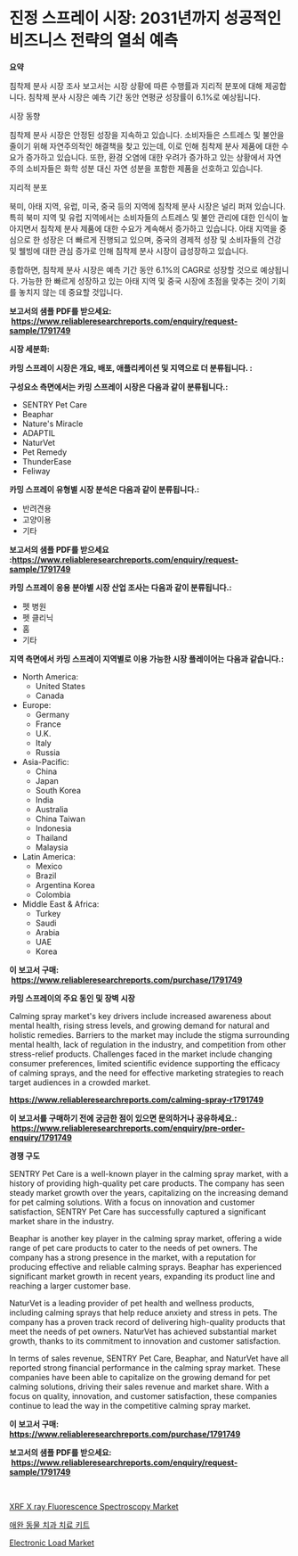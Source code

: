 <p><h1>진정 스프레이 시장: 2031년까지 성공적인 비즈니스 전략의 열쇠 예측</h1></p><p><strong>요약</strong></p>
<p><p>침착제 분사 시장 조사 보고서는 시장 상황에 따른 수행률과 지리적 분포에 대해 제공합니다. 침착제 분사 시장은 예측 기간 동안 연평균 성장률이 6.1%로 예상됩니다.</p><p>시장 동향</p><p>침착제 분사 시장은 안정된 성장을 지속하고 있습니다. 소비자들은 스트레스 및 불안을 줄이기 위해 자연주의적인 해결책을 찾고 있는데, 이로 인해 침착제 분사 제품에 대한 수요가 증가하고 있습니다. 또한, 환경 오염에 대한 우려가 증가하고 있는 상황에서 자연 주의 소비자들은 화학 성분 대신 자연 성분을 포함한 제품을 선호하고 있습니다.</p><p>지리적 분포</p><p>북미, 아태 지역, 유럽, 미국, 중국 등의 지역에 침착제 분사 시장은 널리 퍼져 있습니다. 특히 북미 지역 및 유럽 지역에서는 소비자들의 스트레스 및 불안 관리에 대한 인식이 높아지면서 침착제 분사 제품에 대한 수요가 계속해서 증가하고 있습니다. 아태 지역을 중심으로 한 성장은 더 빠르게 진행되고 있으며, 중국의 경제적 성장 및 소비자들의 건강 및 웰빙에 대한 관심 증가로 인해 침착제 분사 시장이 급성장하고 있습니다.</p><p>종합하면, 침착제 분사 시장은 예측 기간 동안 6.1%의 CAGR로 성장할 것으로 예상됩니다. 가능한 한 빠르게 성장하고 있는 아태 지역 및 중국 시장에 초점을 맞추는 것이 기회를 놓치지 않는 데 중요할 것입니다.</p></p>
<p><strong>보고서의 샘플 PDF를 받으세요: &nbsp;<a href="https://www.reliableresearchreports.com/enquiry/request-sample/1791749">https://www.reliableresearchreports.com/enquiry/request-sample/1791749</a></strong></p>
<p><strong>시장 세분화:</strong></p>
<p><strong> 카밍 스프레이 시장은 개요, 배포, 애플리케이션 및 지역으로 더 분류됩니다. :</strong></p>
<p><strong>구성요소 측면에서는 카밍 스프레이 시장은 다음과 같이 분류됩니다.:</strong></p>
<p><ul><li>SENTRY Pet Care</li><li>Beaphar</li><li>Nature's Miracle</li><li>ADAPTIL</li><li>NaturVet</li><li>Pet Remedy</li><li>ThunderEase</li><li>Feliway</li></ul></p>
<p><strong> 카밍 스프레이 유형별 시장 분석은 다음과 같이 분류됩니다.:</strong></p>
<p><ul><li>반려견용</li><li>고양이용</li><li>기타</li></ul></p>
<p><strong>보고서의 샘플 PDF를 받으세요 :<a href="https://www.reliableresearchreports.com/enquiry/request-sample/1791749">https://www.reliableresearchreports.com/enquiry/request-sample/1791749</a></strong></p>
<p><strong> 카밍 스프레이 응용 분야별 시장 산업 조사는 다음과 같이 분류됩니다.:</strong></p>
<p><ul><li>펫 병원</li><li>펫 클리닉</li><li>홈</li><li>기타</li></ul></p>
<p><strong>지역 측면에서 카밍 스프레이 지역별로 이용 가능한 시장 플레이어는 다음과 같습니다.:</strong></p>
<p><ul>
    <li>
        North America:
        <ul>
            <li>United States</li>
            <li>Canada</li>
        </ul>
    </li>
    <li>
        Europe:
        <ul>
            <li>Germany</li>
            <li>France</li>
            <li>U.K.</li>
            <li>Italy</li>
            <li>Russia</li>
        </ul>
    </li>
    <li>
        Asia-Pacific:
        <ul>
            <li>China</li>
            <li>Japan</li>
            <li>South Korea</li>
            <li>India</li>
            <li>Australia</li>
            <li>China Taiwan</li>
            <li>Indonesia</li>
            <li>Thailand</li>
            <li>Malaysia</li>
        </ul>
    </li>
    <li>
        Latin America:
        <ul>
            <li>Mexico</li>
            <li>Brazil</li>
            <li>Argentina Korea</li>
            <li>Colombia</li>
        </ul>
    </li>
    <li>
        Middle East & Africa:
        <ul>
            <li>Turkey</li>
            <li>Saudi</li>
            <li>Arabia</li>
            <li>UAE</li>
            <li>Korea</li>
        </ul>
    </li>
    </ul></p>
<p><strong>이 보고서 구매: &nbsp;<a href="https://www.reliableresearchreports.com/purchase/1791749">https://www.reliableresearchreports.com/purchase/1791749</a></strong></p>
<p><strong>카밍 스프레이의 주요 동인 및 장벽 시장</strong></p>
<p><p>Calming spray market's key drivers include increased awareness about mental health, rising stress levels, and growing demand for natural and holistic remedies. Barriers to the market may include the stigma surrounding mental health, lack of regulation in the industry, and competition from other stress-relief products. Challenges faced in the market include changing consumer preferences, limited scientific evidence supporting the efficacy of calming sprays, and the need for effective marketing strategies to reach target audiences in a crowded market.</p></p>
<p><strong><a href="https://www.reliableresearchreports.com/calming-spray-r1791749">https://www.reliableresearchreports.com/calming-spray-r1791749</a></strong></p>
<p><strong>이 보고서를 구매하기 전에 궁금한 점이 있으면 문의하거나 공유하세요.: &nbsp;<a href="https://www.reliableresearchreports.com/enquiry/pre-order-enquiry/1791749">https://www.reliableresearchreports.com/enquiry/pre-order-enquiry/1791749</a></strong></p>
<p><strong>경쟁 구도</strong></p>
<p><p>SENTRY Pet Care is a well-known player in the calming spray market, with a history of providing high-quality pet care products. The company has seen steady market growth over the years, capitalizing on the increasing demand for pet calming solutions. With a focus on innovation and customer satisfaction, SENTRY Pet Care has successfully captured a significant market share in the industry.</p><p>Beaphar is another key player in the calming spray market, offering a wide range of pet care products to cater to the needs of pet owners. The company has a strong presence in the market, with a reputation for producing effective and reliable calming sprays. Beaphar has experienced significant market growth in recent years, expanding its product line and reaching a larger customer base.</p><p>NaturVet is a leading provider of pet health and wellness products, including calming sprays that help reduce anxiety and stress in pets. The company has a proven track record of delivering high-quality products that meet the needs of pet owners. NaturVet has achieved substantial market growth, thanks to its commitment to innovation and customer satisfaction.</p><p>In terms of sales revenue, SENTRY Pet Care, Beaphar, and NaturVet have all reported strong financial performance in the calming spray market. These companies have been able to capitalize on the growing demand for pet calming solutions, driving their sales revenue and market share. With a focus on quality, innovation, and customer satisfaction, these companies continue to lead the way in the competitive calming spray market.</p></p>
<p><strong>이 보고서 구매: &nbsp; <a href="https://www.reliableresearchreports.com/purchase/1791749">https://www.reliableresearchreports.com/purchase/1791749</a></strong></p>
<p><strong>보고서의 샘플 PDF를 받으세요: &nbsp;<a href="https://www.reliableresearchreports.com/enquiry/request-sample/1791749">https://www.reliableresearchreports.com/enquiry/request-sample/1791749</a></strong><strong></strong></p>
<p>&nbsp;</p>
<p><p><a href="https://github.com/RickHolmes3/Market-Research-Report-List-4/blob/main/xrf-x-ray-fluorescence-spectroscopy-market.md">XRF X ray Fluorescence Spectroscopy Market</a></p><p><a href="https://github.com/crfsywufhm81415/Market-Research-Report-List-1/blob/main/352753822066.md">애완 동물 치과 치료 키트</a></p><p><a href="https://boundless-drawbridge-702.notion.site/Electronic-Load-Market-Analysis-and-Sze-Forecasted-for-period-from-2024-to-2031-6e9cec12ff094699b1937dcc84325246">Electronic Load Market</a></p></p>